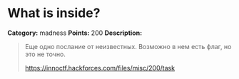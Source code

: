 # What is inside?


**Category:** madness
**Points:** 200
**Description:**

> Еще одно послание от неизвестных. Возможно в нем есть флаг, но это не точно. 
> 
> https://innoctf.hackforces.com/files/misc/200/task
